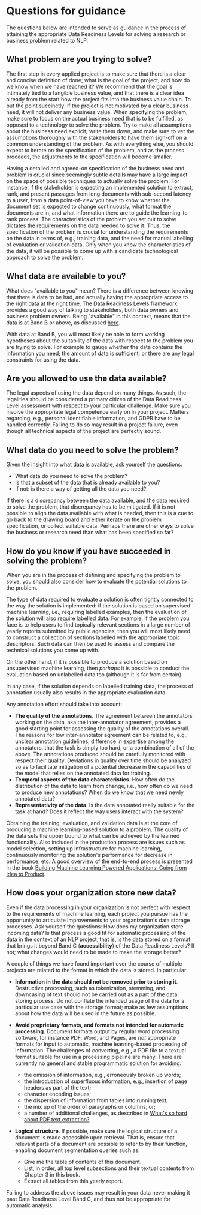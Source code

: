 # Questions for guidance

The questions below are intended to serve as guidance in the process of attaining the appropriate Data Readiness Levels for solving
a research or business problem related to NLP.

## What problem are you trying to solve?

The first step in every applied project is to make sure that there is a clear and concise definition of done; what is the goal of the project, and how do we know when we have reached it? We recommend that the goal is intimately tied to a tangible business value, and that there is a clear idea already from the start how the project fits into the business value chain. To put the point succinctly: if the project is not motivated by a clear business need, it will not deliver any business value. When specifying the problem, make sure to focus on the actual business need that is to be fulfilled, as opposed to 
a technology to solve the problem. Try to make all assumptions about the business need explicit; write them down, and
make sure to vet the assumptions thoroughly with the stakeholders to have them sign-off on a common understanding of
the problem. As with everything else, you should expect to iterate on the specification of the problem, and as the process proceeds,
the adjustments to the specification will become smaller.

Having a detailed and agreed-on specification of the business need and problem is crucial since seemingly subtle details
may have a large impact on the space of possible techniques to actually solve the problem. For instance, if the 
stakeholder is expecting an implemented solution to extract, rank, and present passages from long documents 
with sub-second latency to a user, from a data point-of-view you have to know whether the document set is expected to 
change continuously, what format the documents are in, and what information there are to guide the learning-to-rank
process. 
The characteristics of the problem you set out to solve dictates the requirements on the data needed to solve it.
Thus, the specification of the problem is crucial for understanding the requirements on the data in terms of, e.g., 
training data, and the need for manual labelling of evaluation or validation data. Only when you know the characteristics of the data, it will be possible to come up with a candidate 
technological approach to solve the problem.

## What data are available to you?

What does "available to you" mean? There is a difference between knowing that there is data to be had, and actually having
the appropriate access to the right data at the right time. The Data Readiness Levels framework provides a good 
way of talking to stakeholders, both data owners and business problem owners. Being "available" in this context, means
that the data is at Band B or above, as discussed [here](data-readiness-levels.md).

With data at Band B, you will most likely be able to form working hypotheses about the suitability of the data with
respect to the problem you are trying to solve. For example to gauge whether the data contains the information you need;
the amount of data is sufficient; or there are any legal constraints for using the data.


## Are you allowed to use the data available?

The legal aspects of using the data depend on many things. As such, the legalities should be considered a primary citizen
of the Data Readiness Level assessment with respect to your particular challenge. Make sure you involve the appropriate 
legal competence early on in your project. Matters regarding, e.g., personal identifiable information, and 
GDPR have to be handled correctly. Failing to do so may result in a project failure, even though all technical aspects 
of the project are perfectly sound.


## What data do you need to solve the problem?

Given the insight into what data is available, ask yourself the questions: 

* What data do you need to solve the problem?
* Is that a subset of the data that is already available to you?
* If not: is there a way of getting all the data you need?

If there is a discrepancy between the data available, and the data required to solve the problem, that discrepancy
has to be mitigated. If it is not possible to align the data available with what is needed, then this is a cue to
go back to the drawing board and either iterate on the problem specification, or collect suitable data. 
Perhaps there are other ways to solve the business or research need than what has been specified so far?


## How do you know if you have succeeded in solving the problem?

When you are in the process of defining and specifying the problem to solve, you should also consider how to evaluate
the potential solutions to the problem. 

The type of data required to evaluate a solution is often tightly connected to
the way the solution is implemented: if the solution is based on supervised machine learning, i.e., requiring labelled examples, 
then the evaluation of the solution will also require labelled data. For example,
if the problem you face is to help users to find topically relevant sections in a large number of yearly reports
submitted by public agencies, then you will most likely need to construct a collection of sections labelled with the 
appropriate topic descriptors. Such data can then be used to assess and compare the technical solutions you come up with. 

On the other hand, if it is possible to produce a
solution based on unsupervised machine learning, then *perhaps* it is possible to conduct the evaluation based on 
unlabelled data too (although it is far from certain).

In any case, if the solution depends on labelled training data, the process of annotation usually also results in the 
appropriate evaluation data.

Any annotation effort should take into account:

* **The quality of the annotations**. The agreement between the annotators working on the data, aka the inter-annotator
 agreement, provides a good starting point for assessing the quality of the annotations overall. The reasons 
 for low inter-annotator agreement can be related to, e.g., 
 unclear annotation guidelines, difference in expertise among the annotators, that the task is simply too hard, or a 
 combination of all of the above. The annotations produced should be carefully monitored with respect their quality. 
 Deviations in quality over time should be analyzed so as to facilitate mitigation of a potential decrease in the capabilities of the
  model that relies on the annotated data for training. 
* **Temporal aspects of the data characteristics**. How often do the distribution of the data to learn from change, i.e.,
how often do we need to produce new annotations? When do we know that we need newly annotated data?
* **Representativity of the data**. Is the data annotated really suitable for the task at hand? Does it reflect the way
users interact with the system?

Obtaining the training, evaluation, and validation data is at the core of producing a machine learning-based solution to
a problem. The quality of the data sets the upper bound to what can be achieved by the learned functionality. Also included
in the production process are issues such as model selection, setting up infrastructure for machine learning, continuously
monitoring the solution's performance for decrease in performance, etc. A good overview of the end-to-end process is presented in the 
book [Building Machine Learning Powered Applications: Going from Idea to Product](https://mlpowered.com/book/).


## How does your organization store new data?

Even if the data processing in your organization is not perfect with respect to the 
requirements of machine learning, each project you pursue has the opportunity to articulate improvements to your
organization's data storage processes. Ask yourself the questions: How does my organization store incoming data? Is
that process a good fit for automatic processing of the data in the context of an NLP project, that is, is the
data stored on a format that brings it beyond Band C (**accessibility**) of the Data Readiness Levels? If not; what
changes would need to be made to make the storage better?

A couple of things we have found important over the course of multiple projects are related to the format in which
the data is stored. In particular:

* **Information in the data should not be removed prior to storing it**. Destructive processing, such as tokenization, 
stemming, and downcasing
of text should not be carried out as a part of the data storing process. Do not conflate the intended usage of the data
for a particular use case with the storage format; make as few assumptions about how the data will be used in the 
future as possible.

* **Avoid proprietary formats, and formats not intended for automatic processing**. Document formats output by regular 
word processing software, for instance PDF, Word, and Pages, are *not* appropriate formats for input to automatic, machine learning-based
processing of information. The challenges of converting, e.g., a PDF file to a textual format suitable for use in a processing
pipeline are many. There are currently no general and stable programmatic solution for avoiding:
  - the omission of information, e.g., erroneously broken up words; 
  - the introduction of superfluous information, e.g., insertion of page headers as part of the text;
  - character encoding issues;
  - the dispersion of information from tables into running text; 
  - the mix up of the order of paragraphs or columns, or;
  - a number of additional challenges, as described in [What's so hard about PDF text extraction?](https://filingdb.com/b/pdf-text-extraction)
* **Logical structure**. If possible, make sure the logical structure of a document is made accessible upon retrieval. 
That is, ensure that relevant parts of a document are possible to refer to by their function, enabling document
segmentation queries such as:
  - Give me the table of contents of this document.
  - List, in order, all top level subsections and their textual contents from Chapter 3 in this book.
  - Extract all tables from this yearly report.


Failing to address the above issues may result in your data never making it past Data Readiness Level Band C, and
thus not be appropriate for automatic analysis.


